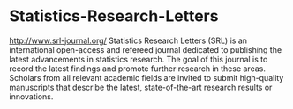 Statistics-Research-Letters
===========================

http://www.srl-journal.org/
Statistics Research Letters (SRL) is an international open-access and refereed journal dedicated to publishing the latest advancements in statistics research. The goal of this journal is to record the latest findings and promote further research in these areas. Scholars from all relevant academic fields are invited to submit high-quality manuscripts that describe the latest, state-of-the-art research results or innovations.

